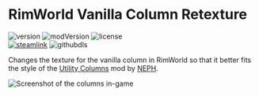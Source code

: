 # RimWorld Vanilla Column Retexture

![version](https://img.shields.io/badge/RimWorld-1.1-brightgreen.svg) ![modVersion](https://img.shields.io/github/v/release/thakyZ/RimWorldColumnRetexure?color=brightgreen&label=Mod%20version) ![license](https://img.shields.io/badge/License-MIT-brightgreen.svg)   
[![steamlink](https://raster.shields.io/steam/downloads/2153805227.png?color=blue&label=Workshop&logo=steam)](https://steamcommunity.com/sharedfiles/filedetails/?id=2153805227) ![githubdls](https://img.shields.io/github/downloads/thakyZ/RimWorldColumnRetexure/total?color=blue&label=Github&logo=github)

Changes the texture for the vanilla column in RimWorld so that it better fits the style of the [Utility Columns](https://steamcommunity.com/sharedfiles/filedetails/?id=2013476665) mod by [NEPH](http://steamcommunity.com/profiles/76561198005612491).

![Screenshot of the columns in-game](https://raw.githubusercontent.com/thakyZ/RimWorldColumnRetexure/media/screenshot1.png)
